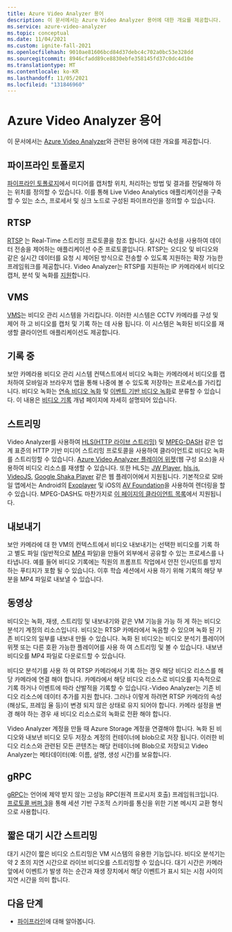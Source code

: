 ```yaml
---
title: Azure Video Analyzer 용어
description: 이 문서에서는 Azure Video Analyzer 용어에 대한 개요를 제공합니다.
ms.service: azure-video-analyzer
ms.topic: conceptual
ms.date: 11/04/2021
ms.custom: ignite-fall-2021
ms.openlocfilehash: 9010ae81606bcd84d37debc4c702a0bc53e328dd
ms.sourcegitcommit: 8946cfadd89ce8830ebfe358145fd37c0dc4d10e
ms.translationtype: MT
ms.contentlocale: ko-KR
ms.lasthandoff: 11/05/2021
ms.locfileid: "131846960"
---
```

# <a name="azure-video-analyzer-terminology"></a>Azure Video Analyzer 용어

이 문서에서는 [Azure Video Analyzer](overview.md)와 관련된 용어에 대한 개요를 제공합니다.

## <a name="pipeline-topology"></a>파이프라인 토폴로지

[파이프라인 토폴로지](pipeline.md)에서 미디어를 캡처할 위치, 처리하는 방법 및 결과를 전달해야 하는 위치를 정의할 수 있습니다. 이를 통해 Live Video Analytics 애플리케이션을 구축할 수 있는 소스, 프로세서 및 싱크 노드로 구성된 파이프라인을 정의할 수 있습니다. 

## <a name="rtsp"></a>RTSP

[RTSP](https://tools.ietf.org/html/rfc2326) 는 Real-Time 스트리밍 프로토콜을 참조 합니다. 실시간 속성을 사용하여 데이터 전송을 제어하는 애플리케이션 수준 프로토콜입니다. RTSP는 오디오 및 비디오와 같은 실시간 데이터를 요청 시 제어된 방식으로 전송할 수 있도록 지원하는 확장 가능한 프레임워크를 제공합니다. Video Analyzer는 RTSP를 지원하는 IP 카메라에서 비디오 캡처, 분석 및 녹화를 [지원](pipeline.md#rtsp-source)합니다.

## <a name="vms"></a>VMS

[VMS](https://en.wikipedia.org/wiki/Video_management_system)는 비디오 관리 시스템을 가리킵니다. 이러한 시스템은 CCTV 카메라를 구성 및 제어 하 고 비디오를 캡처 및 기록 하는 데 사용 됩니다. 이 시스템은 녹화된 비디오를 재생할 클라이언트 애플리케이션도 제공합니다.

## <a name="recording"></a>기록 중

보안 카메라용 비디오 관리 시스템 컨텍스트에서 비디오 녹화는 카메라에서 비디오를 캡처하여 모바일과 브라우저 앱을 통해 나중에 볼 수 있도록 저장하는 프로세스를 가리킵니다. 비디오 녹화는 [연속 비디오 녹화](continuous-video-recording.md) 및 [이벤트 기반 비디오 녹화](event-based-video-recording-concept.md)로 분류할 수 있습니다. 이 내용은 [비디오 기록](video-recording.md) 개념 페이지에 자세히 설명되어 있습니다.

## <a name="streaming"></a>스트리밍

Video Analyzer를 사용하여 [HLS(HTTP 라이브 스트리밍)](https://developer.apple.com/streaming/) 및 [MPEG-DASH](https://dashif.org/about/) 같은 업계 표준의 HTTP 기반 미디어 스트리밍 프로토콜을 사용하여 클라이언트로 비디오 녹화를 스트리밍할 수 있습니다. [Azure Video Analyzer 플레이어 위젯](https://github.com/Azure/video-analyzer/blob/main/widgets/readme.md)(웹 구성 요소)을 사용하여 비디오 리소스를 재생할 수 있습니다. 또한 HLS는 [JW Player](https://www.jwplayer.com/), [hls.js](https://github.com/video-dev/hls.js/), [VideoJS](https://videojs.com/), [Google Shaka Player](https://github.com/google/shaka-player) 같은 웹 플레이어에서 지원됩니다. 기본적으로 모바일 앱에서는 Android의 [Exoplayer](https://github.com/google/ExoPlayer) 및 iOS의 [AV Foundation](https://developer.apple.com/av-foundation/)을 사용하여 렌더링을 할 수 있습니다. MPEG-DASH도 마찬가지로 [이 페이지의 클라이언트 목록](https://dashif.org/tools/clients/)에서 지원됩니다.

## <a name="exporting"></a>내보내기

보안 카메라에 대 한 VM의 컨텍스트에서 비디오 내보내기는 선택한 비디오를 기록 하 고 별도 파일 (일반적으로 [MP4](https://en.wikipedia.org/wiki/MPEG-4_Part_14) 파일)을 만들어 외부에서 공유할 수 있는 프로세스를 나타냅니다. 예를 들어 비디오 기록에는 직원의 프롬프트 작업에서 안전 인시던트를 방지 하는 푸티지가 포함 될 수 있습니다. 이후 학습 세션에서 사용 하기 위해 기록의 해당 부분을 MP4 파일로 내보낼 수 있습니다.

## <a name="video"></a>동영상

비디오는 녹화, 재생, 스트리밍 및 내보내기와 같은 VM 기능을 가능 하 게 하는 비디오 분석기 계정의 리소스입니다. 비디오는 RTSP 카메라에서 녹음할 수 있으며 녹화 된 기존 비디오의 일부를 내보내 만들 수 있습니다. 녹화 된 비디오는 비디오 분석기 플레이어 위젯 또는 다른 호환 가능한 플레이어를 사용 하 여 스트리밍 및 볼 수 있습니다. 내보낸 비디오를 MP4 파일로 다운로드할 수 있습니다.

비디오 분석기를 사용 하 여 RTSP 카메라에서 기록 하는 경우 해당 비디오 리소스를 해당 카메라에 연결 해야 합니다. 카메라에서 해당 비디오 리소스로 비디오를 지속적으로 기록 하거나 이벤트에 따라 산발적을 기록할 수 있습니다.-Video Analyzer는 기존 비디오 리소스에 데이터 추가를 지원 합니다. 그러나 이렇게 하려면 RTSP 카메라의 속성 (해상도, 프레임 율 등)이 변경 되지 않은 상태로 유지 되어야 합니다. 카메라 설정을 변경 해야 하는 경우 새 비디오 리소스로의 녹화로 전환 해야 합니다.

Video Analyzer 계정을 만들 때 Azure Storage 계정을 연결해야 합니다. 녹화 된 비디오와 내보낸 비디오 모두 저장소 계정의 컨테이너에 blob으로 저장 됩니다. 이러한 비디오 리소스와 관련된 모든 콘텐츠는 해당 컨테이너에 Blob으로 저장되고 Video Analyzer는 메타데이터(예: 이름, 설명, 생성 시간)를 보유합니다.

## <a name="grpc"></a>gRPC

[gRPC](https://grpc.io/docs/guides/)는 언어에 제약 받지 않는 고성능 RPC(원격 프로시저 호출) 프레임워크입니다. [프로토콜 버퍼 3](https://developers.google.com/protocol-buffers/docs/proto3)을 통해 세션 기반 구조적 스키마를 통신을 위한 기본 메시지 교환 형식으로 사용합니다.

## <a name="low-latency-streaming"></a>짧은 대기 시간 스트리밍

대기 시간이 짧은 비디오 스트리밍은 VM 시스템의 유용한 기능입니다. 비디오 분석기는 약 2 초의 지연 시간으로 라이브 비디오를 스트리밍할 수 있습니다. 대기 시간은 카메라 앞에서 이벤트가 발생 하는 순간과 재생 장치에서 해당 이벤트가 표시 되는 시점 사이의 지연 시간을 의미 합니다.

## <a name="next-steps"></a>다음 단계

- [파이프라인](pipeline.md)에 대해 알아봅니다.

